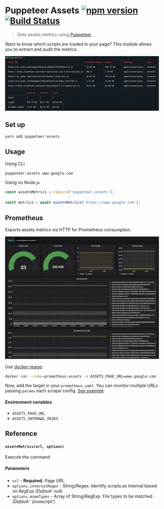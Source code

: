 # Puppeteer Assets [![npm version](https://badge.fury.io/js/puppeteer-assets.svg)](https://badge.fury.io/js/puppeteer-assets) [![Build Status](https://travis-ci.org/andersonba/puppeteer-assets.svg?branch=master)](https://travis-ci.org/andersonba/puppeteer-assets)
> Gets assets metrics using [Puppeteer](https://github.com/googlechrome/puppeteer).

Want to know which scripts are loaded in your page? This module allows you to extract and audit the metrics.

![CLI-output](resources/cli.png)

## Set up
```bash
yarn add puppeteer-assets
```

## Usage
Using CLI
```bash
puppeteer-assets www.google.com
```

Using on Node.js
```javascript
const assetsMetrics = require('puppeteer-assets');

const metrics = await assetsMetrics('https://www.google.com');
```

## Prometheus

Exports assets metrics via HTTP for Prometheus consumption.

![Grafana](resources/grafana.png)

Use [docker image](https://hub.docker.com/r/andersonba/prometheus-assets/):
```bash
docker run --name=prometheus-assets -e ASSETS_PAGE_URL=www.google.com -d -p 3000:3000 andersonba/prometheus-assets
```

Now, add the target in your `prometheus.yaml`.
You can monitor multiple URLs passing `params` each scrape config. [See example](prometheus/prometheus.yml#L12-L33)

#### Environment variables
- `ASSETS_PAGE_URL`
- `ASSETS_INTERNAL_REGEX`

## Reference

#### `assetsMetrics(url, options)`
Execute the command

##### Parameters
* `url` - **Required.** Page URL.
* `options.internalRegex` - String/Regex. Identify scripts as Internal based on RegExp *(Default: null)*
* `options.mimeTypes` - Array of String/RegExp. File types to be matched *(Default: 'javascript')*
